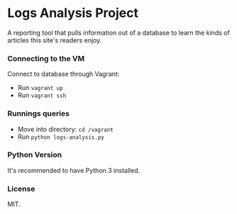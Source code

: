 # Logs Analysis Project
A reporting tool that pulls information out of a database to learn the kinds of articles this site's readers enjoy.

### Connecting to the VM
Connect to database through Vagrant:
  - Run `vagrant up`
  - Run `vagrant ssh`

### Runnings queries
  - Move into directory: `cd /vagrant`
  - Run `python logs-analysis.py`

### Python Version
It's recommended to have Python 3 installed.

### License
MIT.
